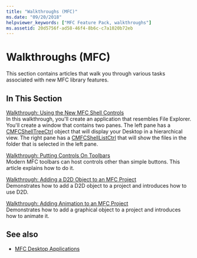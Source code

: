 ```yaml
---
title: "Walkthroughs (MFC)"
ms.date: "09/20/2018"
helpviewer_keywords: ["MFC Feature Pack, walkthroughs"]
ms.assetid: 20d5756f-ad58-46f4-8b6c-c7a1020b72eb
---
```

# Walkthroughs (MFC)

This section contains articles that walk you through various tasks associated with new MFC library features.

## In This Section

[Walkthrough: Using the New MFC Shell Controls](../mfc/walkthrough-using-the-new-mfc-shell-controls.md)<br/>
In this walkthrough, you'll create an application that resembles File Explorer. You'll create a window that contains two panes. The left pane has a [CMFCShellTreeCtrl](../mfc/reference/cmfcshelltreectrl-class.md) object that will display your Desktop in a hierarchical view. The right pane has a [CMFCShellListCtrl](../mfc/reference/cmfcshelllistctrl-class.md) that will show the files in the folder that is selected in the left pane.

[Walkthrough: Putting Controls On Toolbars](../mfc/walkthrough-putting-controls-on-toolbars.md)<br/>
Modern MFC toolbars can host controls other than simple buttons. This article explains how to do it.

[Walkthrough: Adding a D2D Object to an MFC Project](../mfc/walkthrough-adding-a-d2d-object-to-an-mfc-project.md)<br/>
Demonstrates how to add a D2D object to a project and introduces how to use D2D.

[Walkthrough: Adding Animation to an MFC Project](../mfc/walkthrough-adding-animation-to-an-mfc-project.md)<br/>
Demonstrates how to add a graphical object to a project and introduces how to animate it.

## See also

- [MFC Desktop Applications](../mfc/mfc-desktop-applications.md)
